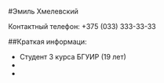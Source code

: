 #Эмиль Хмелевский

Контактный телефон: +375 (033) 333-33-33

##Краткая информаци:
- Студент 3 курса БГУИР (19 лет)
- 
- 